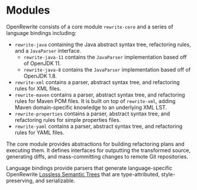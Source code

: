 # Modules

OpenRewrite consists of a core module `rewrite-core` and a series of language bindings including:

* `rewrite-java` containing the Java abstract syntax tree, refactoring rules, and a `JavaParser` interface.
  * `rewrite-java-11` contains the `JavaParser` implementation based off of OpenJDK 11.
  * `rewrite-java-8` contains the `JavaParser` implementation based off of OpenJDK 1.8.
* `rewrite-xml` contains a parser, abstract syntax tree, and refactoring rules for XML files.
* `rewrite-maven` contains a parser, abstract syntax tree, and refactoring rules for Maven POM files. It is built on top of `rewrite-xml`, adding Maven domain-specific knowledge to an underlying XML LST.
* `rewrite-properties` contains a parser, abstract syntax tree, and refactoring rules for simple properties files.
* `rewrite-yaml` contains a parser, abstract syntax tree, and refactoring rules for YAML files.

The core module provides abstractions for building refactoring plans and executing them. It defines interfaces for outputting the transformed source, generating diffs, and mass-committing changes to remote Git repositories.

Language bindings provide parsers that generate language-specific OpenRewrite [Lossless Semantic Trees](/concepts-and-explanations/lossless-semantic-trees.md) that are type-attributed, style-preserving, and serializable.

